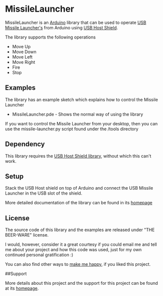 # MissileLauncher

MissileLauncher is an [Arduino](http://arduino.cc) library that can be used to operate [USB Missile Launcher's](http://www.thinkgeek.com/geektoys/warfare/8a0f/) from Arduino using [USB Host Shield](http://www.circuitsathome.com/products-page/arduino-shields/usb-host-shield-2-0-for-arduino/).

The library supports the following operations

*   Move Up
*   Move Down
*   Move Left
*   Move Right
*   Fire
*   Stop

## Examples

The library has an example sketch which explains how to control the Missile Launcher

*   MissileLauncher.pde - Shows the normal way of using the library

If you want to control the Missile Launcher from your desktop, then you can use the missile-launcher.py script found under the /tools directory

## Dependency
This library requires the [USB Host Shield library](https://github.com/felis/USB_Host_Shield_2.0), without which this can't work.

## Setup

Stack the USB Host shield on top of Arduino and connect the USB Missile Launcher in the USB slot of the shield. 

More detailed documentation of the library can be found in its [homepage](http://sudarmuthu.com/arduino/missilelauncher)

## License

The source code of this library and the examples are released under "THE BEER-WARE" license.

I would, however, consider it a great courtesy if you could email me and tell me about your project and how this code was used, just for my own continued personal gratification :)

You can also find other ways to [make me happy](http://sudarmuthu.com/if-you-wanna-thank-me), if you liked this project.

##Support 

More details about this project and the support for this project can be found at its [homepage](http://sudarmuthu.com/arduino/missilelauncher).
